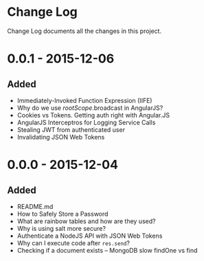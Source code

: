 # Change Log
Change Log documents all the changes in this project.

# 0.0.1 - 2015-12-06
## Added
- Immediately-Invoked Function Expression (IIFE)
- Why do we use $rootScope.$broadcast in AngularJS?
- Cookies vs Tokens. Getting auth right with Angular.JS
- AngularJS Interceptros for Logging Service Calls
- Stealing JWT from authenticated user
- Invalidating JSON Web Tokens

# 0.0.0 - 2015-12-04
## Added
- README.md
- How to Safely Store a Password
- What are rainbow tables and how are they used?
- Why is using salt more secure?
- Authenticate a NodeJS API with JSON Web Tokens
- Why can I execute code after `res.send`?
- Checking if a document exists – MongoDB slow findOne vs find
